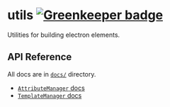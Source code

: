 # utils [![Greenkeeper badge](https://img.shields.io/badge/Greenkepper-enabled-blue.svg?style=flat-square)](https://greenkeeper.io/)

Utilities for building electron elements.

## API Reference

All docs are in [`docs/`](docs/) directory.
  * [`AttributeManager` docs](docs/attribute-manager.md)
  * [`TemplateManager` docs](docs/template-manager.md)

